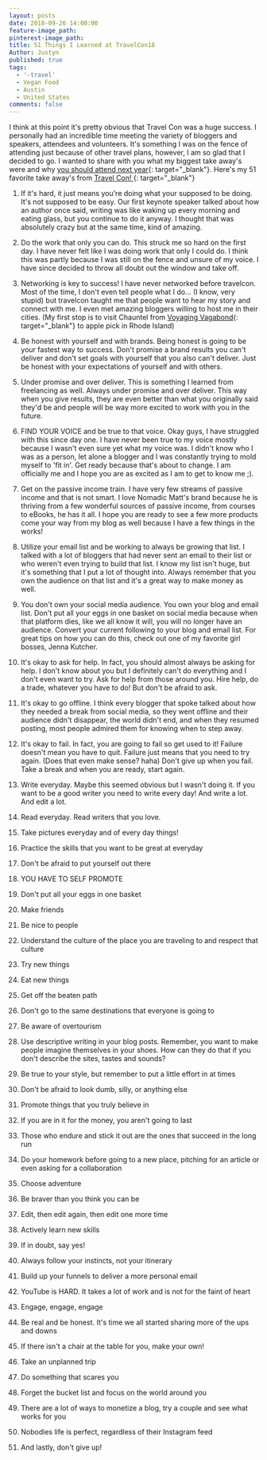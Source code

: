 ```yaml
---
layout: posts
date: 2018-09-26 14:00:00
feature-image_path:
pinterest-image_path:
title: 51 Things I Learned at TravelCon18
Author: Justyn
published: true
tags:
  - '-travel'
  - Vegan Food
  - Austin
  - United States
comments: false
---
```


I think at this point it's pretty obvious that Travel Con was a huge success. I personally had an incredible time meeting the variety of bloggers and speakers, attendees and volunteers. It's something I was on the fence of attending just because of other travel plans, however, I am so glad that I decided to go. I wanted to share with you what my biggest take away's were and why [you should attend next year](https://travelcon.org/){: target="_blank"}. Here's my 51 favorite take away's from [Travel Con!&nbsp;](https://travelcon.org/){: target="_blank"}

1. If it's hard, it just means you're doing what your supposed to be doing. It's not supposed to be easy. Our first keynote speaker talked about how an author once said, writing was like waking up every morning and eating glass, but you continue to do it anyway. I thought that was absolutely crazy but at the same time, kind of amazing.

2. Do the work that only you can do. This struck me so hard on the first day. I have never felt like I was doing work that only I could do. I think this was partly because I was still on the fence and unsure of my voice. I have since decided to throw all doubt out the window and take off.&nbsp;

3. Networking is key to success! I have never networked before travelcon. Most of the time, I don't even tell people what I do... (I know, very stupid) but travelcon taught me that people want to hear my story and connect with me. I even met amazing bloggers willing to host me in their cities. (My first stop is to visit Chauntel from [Voyaging Vagabond](https://voyagingvagabond.com/){: target="_blank"} to apple pick in Rhode Island)

4. Be honest with yourself and with brands. Being honest is going to be your fastest way to success. Don't promise a brand results you can't deliver and don't set goals with yourself that you also can't deliver. Just be honest with your expectations of yourself and with others.&nbsp;

5. Under promise and over deliver. This is something I learned from freelancing as well. Always under promise and over deliver. This way when you give results, they are even better than what you originally said they'd be and people will be way more excited to work with you in the future.&nbsp;

6. FIND YOUR VOICE and be true to that voice. Okay guys, I have struggled with this since day one. I have never been true to my voice mostly because I wasn't even sure yet what my voice was. I didn't know who I was as a person, let alone a blogger and I was constantly trying to mold myself to 'fit in'. Get ready because that's about to change. I am officially me and I hope you are as excited as I am to get to know me ;).

7. Get on the passive income train. I have very few streams of passive income and that is not smart. I love Nomadic Matt's brand because he is thriving from a few wonderful sources of passive income, from courses to eBooks, he has it all. I hope you are ready to see a few more products come your way from my blog as well because I have a few things in the works!&nbsp;

8. Utilize your email list and be working to always be growing that list. I talked with a lot of bloggers that had never sent an email to their list or who weren't even trying to build that list. I know my list isn't huge, but it's something that I put a lot of thought into. Always remember that you own the audience on that list and it's a great way to make money as well.&nbsp;

9. You don't own your social media audience. You own your blog and email list. Don't put all your eggs in one basket on social media because when that platform dies, like we all know it will, you will no longer have an audience. Convert your current following to your blog and email list. For great tips on how you can do this, check out one of my favorite girl bosses, Jenna Kutcher.&nbsp;

10. It's okay to ask for help. In fact, you should almost always be asking for help. I don't know about you but I definitely can't do everything and I don't even want to try. Ask for help from those around you. Hire help, do a trade, whatever you have to do! But don't be afraid to ask.&nbsp;

11. It's okay to go offline. I think every blogger that spoke talked about how they needed a break from social media, so they went offline and their audience didn't disappear, the world didn't end, and when they resumed posting, most people admired them for knowing when to step away.

12. It's okay to fail. In fact, you are going to fail so get used to it! Failure doesn't mean you have to quit. Failure just means that you need to try again. (Does that even make sense? haha) Don't give up when you fail. Take a break and when you are ready, start again.&nbsp;

13. Write everyday. Maybe this seemed obvious but I wasn't doing it. If you want to be a good writer you need to write every day! And write a lot. And edit a lot.&nbsp;

14. Read everyday. Read writers that you love.&nbsp;

15. Take pictures everyday and of every day things!&nbsp;

16. Practice the skills that you want to be great at everyday&nbsp;

17. Don't be afraid to put yourself out there

18. YOU HAVE TO SELF PROMOTE

19. Don't put all your eggs in one basket

20. Make friends

21. Be nice to people

22. Understand the culture of the place you are traveling to and respect that culture

23. Try new things

24. Eat new things

25. Get off the beaten path

26. Don't go to the same destinations that everyone is going to

27. Be aware of overtourism

28. Use descriptive writing in your blog posts. Remember, you want to make people imagine themselves in your shoes. How can they do that if you don't describe the sites, tastes and sounds?

29. Be true to your style, but remember to put a little effort in at times

30. Don't be afraid to look dumb, silly, or anything else

31. Promote things that you truly believe in

32. If you are in it for the money, you aren't going to last

33. Those who endure and stick it out are the ones that succeed in the long run

34. Do your homework before going to a new place, pitching for an article or even asking for a collaboration

35. Choose adventure

36. Be braver than you think you can be

37. Edit, then edit again, then edit one more time

38. Actively learn new skills

39. If in doubt, say yes!&nbsp;

40. Always follow your instincts, not your itinerary

41. Build up your funnels to deliver a more personal email

42. YouTube is HARD. It takes a lot of work and is not for the faint of heart

43. Engage, engage, engage

44. Be real and be honest. It's time we all started sharing more of the ups and downs

45. If there isn't a chair at the table for you, make your own!&nbsp;

46. Take an unplanned trip

47. Do something that scares you

48. Forget the bucket list and focus on the world around you

49. There are a lot of ways to monetize a blog, try a couple and see what works for you

50. Nobodies life is perfect, regardless of their Instagram feed

51. And lastly, don't give up!&nbsp;